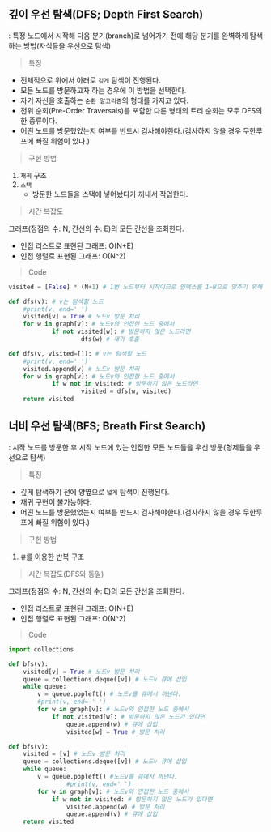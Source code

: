 ## 깊이 우선 탐색(DFS; Depth First Search)

: 특정 노드에서 시작해 다음 분기(branch)로 넘어가기 전에 해당 분기를 완벽하게 탐색하는 방법(자식들을 우선으로 탐색)

> 특징
> 
- 전체적으로 위에서 아래로 `깊게` 탐색이 진행된다.
- 모든 노드를 방문하고자 하는 경우에 이 방법을 선택한다.
- 자기 자신을 호출하는 `순환 알고리즘`의 형태를 가지고 있다.
- 전위 순회(Pre-Order Traversals)를 포함한 다른 형태의 트리 순회는 모두 DFS의 한 종류이다.
- 어떤 노드를 방문했었는지 여부를 반드시 검사해야한다.(검사하지 않을 경우 무한루프에 빠질 위험이 있다.)

> 구현 방법
> 
1.  `재귀` 구조
2.  `스택`
    - 방문한 노드들을 스택에 넣어놨다가 꺼내서 작업한다.

> 시간 복잡도
> 

그래프(정점의 수: N, 간선의 수: E)의 모든 간선을 조회한다.

- 인접 리스트로 표현된 그래프: O(N+E)
- 인접 행렬로 표현된 그래프: O(N^2)

> Code
> 

```python
visited = [False] * (N+1) # 1번 노드부터 시작이므로 인덱스를 1~N으로 맞추기 위해 크기가 N+1인 배열 생성

def dfs(v): # v는 탐색할 노드
	#print(v, end=' ')
	visited[v] = True # 노드v 방문 처리 
	for w in graph[v]: # 노드v와 인접한 노드 중에서
			if not visited[w]: # 방문하지 않은 노드라면
					dfs(w) # 재귀 호출
```

```python
def dfs(v, visited=[]): # v는 탐색할 노드
	#print(v, end=' ')
	visited.append(v) # 노드v 방문 처리
	for w in graph[v]: # 노드v와 인접한 노드 중에서
			if w not in visited: # 방문하지 않은 노드라면
					visited = dfs(w, visited)
	return visited
```

## 너비 우선 탐색(BFS; Breath First Search)

: 시작 노드를 방문한 후 시작 노드에 있는 인접한 모든 노드들을 우선 방문(형제들을 우선으로 탐색)

> 특징
> 
- 깊게 탐색하기 전에 양옆으로 `넓게` 탐색이 진행된다.
- 재귀 구현이 불가능하다.
- 어떤 노드를 방문했었는지 여부를 반드시 검사해야한다.(검사하지 않을 경우 무한루프에 빠질 위험이 있다.)

> 구현 방법
> 
1. `큐`를 이용한 반복 구조

> 시간 복잡도(DFS와 동일)
> 

그래프(정점의 수: N, 간선의 수: E)의 모든 간선을 조회한다.

- 인접 리스트로 표현된 그래프: O(N+E)
- 인접 행렬로 표현된 그래프: O(N^2)

> Code
> 

```python
import collections

def bfs(v):
    visited[v] = True # 노드v 방문 처리
    queue = collections.deque([v]) # 노드v 큐에 삽입
    while queue:
        v = queue.popleft() # 노드v를 큐에서 꺼낸다.
        #print(v, end= ' ')
        for w in graph[v]: # 노드v와 인접한 노드 중에서
            if not visited[w]: # 방문하지 않은 노드가 있다면
                queue.append(w) # 큐에 삽입
                visited[w] = True # 방문 처리
```

```python
def bfs(v):
    visited = [v] # 노드v 방문 처리
    queue = collections.deque([v]) # 노드v 큐에 삽입
    while queue:
        v = queue.popleft() #노드v를 큐에서 꺼낸다.
				#print(v, end=' ')
        for w in graph[v]: # 노드v와 인접한 노드 중에서
            if w not in visited: # 방문하지 않은 노드가 있다면
                visited.append(w) # 방문 처리
                queue.append(v) # 큐에 삽입
    return visited
```